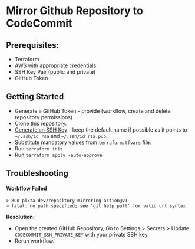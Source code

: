 # Mirror Github Repository to CodeCommit

## Prerequisites:
- Terraform 
- AWS with appropriate credentials
- SSH Key Pair (public and private)
- GitHub Token

## Getting Started
- Generate a GitHub Token - provide (workflow, create and delete repository permissions)
- Clone this repository.
- [Generate an SSH Key](https://docs.gitlab.com/ee/ssh/#generate-an-ssh-key-pair) - keep the default name if possible as it points to `~/.ssh/id_rsa` and `~/.ssh/id_rsa.pub`.
- Substitute mandatory values from `terraform.tfvars` file.
- Run `terraform init`
- Run `terraform apply -auto-approve`

## Troubleshooting
#### Workflow Failed
```
> Run pixta-dev/repository-mirroring-action@v1
> fatal: no path specified; see 'git help pull' for valid url syntax
```

__Resolution:__ 
- Open the created GitHub Repository, Go to Settings > Secrets > Update `CODECOMMIT_SSH_PRIVATE_KEY` with your private SSH key. 
- Rerun workflow.